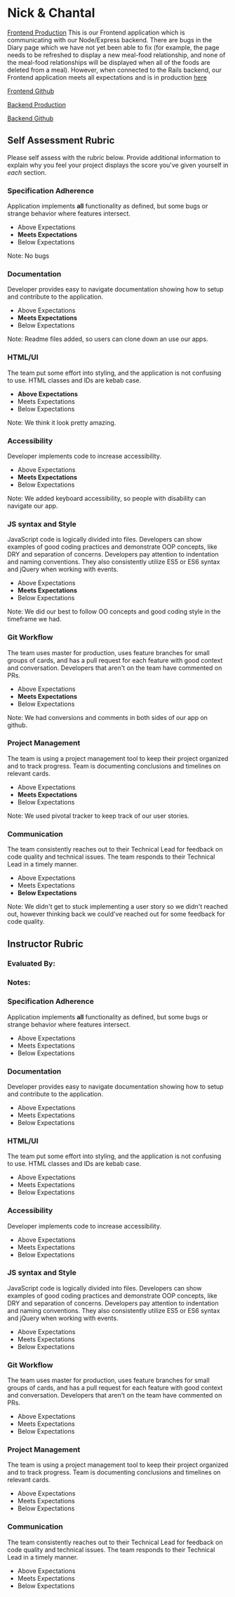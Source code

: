 # Nick & Chantal

[Frontend Production](https://d2irwba0vlxvu5.cloudfront.net)
This is our Frontend application which is communicating with our Node/Express backend. There are bugs in the Diary page which we have not yet been able to fix (for example, the page needs to be refreshed to display a new meal-food relationship, and none of the meal-food relationships will be displayed when all of the foods are deleted from a meal). However, when connected to the Rails backend, our Frontend application meets all expectations and is in production [here](https://d10383zd199nnr.cloudfront.net)

[Frontend Github](https://github.com/chantal66/quantified-self-starter-kit)

[Backend Production](https://hidden-wave-14799.herokuapp.com)

[Backend Github](https://github.com/chantal66/Quantified-Self-API-JS)

## Self Assessment Rubric

Please self assess with the rubric below. Provide additional information to explain why you feel your project displays the score you've given yourself in _each_ section.

### Specification Adherence

Application implements **all** functionality as defined, but some bugs or strange behavior where features intersect.

- Above Expectations
- **Meets Expectations**
- Below Expectations

Note: No bugs

### Documentation

Developer provides easy to navigate documentation showing how to setup and contribute to the application.

- Above Expectations
- **Meets Expectations**
- Below Expectations

Note: Readme files added, so users can clone down an use our apps.

### HTML/UI

The team put some effort into styling, and the application is not confusing to use. HTML classes and IDs are kebab case.

- **Above Expectations**
- Meets Expectations
- Below Expectations

Note: We think it look pretty amazing.

### Accessibility

Developer implements code to increase accessibility.

- Above Expectations
- **Meets Expectations**
- Below Expectations

Note: We added keyboard accessibility, so people with disability can navigate our app.

### JS syntax and Style

JavaScript code is logically divided into files. Developers can show examples of good coding practices and demonstrate OOP concepts, like DRY and separation of concerns. Developers pay attention to indentation and naming conventions. They also consistently utilize ES5 or ES6 syntax and jQuery when working with events.

- Above Expectations
- **Meets Expectations**
- Below Expectations

Note: We did our best to follow OO concepts and good coding style in the timeframe we had.

### Git Workflow

The team uses master for production, uses feature branches for small groups of cards, and has a pull request for each feature with good context and conversation. Developers that aren't on the team have commented on PRs.

- Above Expectations
- **Meets Expectations**
- Below Expectations

Note: We had conversions and comments in both sides of our app on github.

### Project Management

The team is using a project management tool to keep their project organized and to track progress. Team is documenting conclusions and timelines on relevant cards.

- Above Expectations
- **Meets Expectations**
- Below Expectations

Note: We used pivotal tracker to keep track of our user stories.

### Communication

The team consistently reaches out to their Technical Lead for feedback on code quality and technical issues. The team responds to their Technical Lead in a timely manner.

- Above Expectations
- Meets Expectations
- **Below Expectations**

Note: We didn't get to stuck implementing a user story so we didn't reached out, however thinking back we could've reached out for some
feedback for code quality.

## Instructor Rubric

### Evaluated By:

### Notes:

### Specification Adherence

Application implements **all** functionality as defined, but some bugs or strange behavior where features intersect.

- Above Expectations
- Meets Expectations
- Below Expectations

### Documentation

Developer provides easy to navigate documentation showing how to setup and contribute to the application.

- Above Expectations
- Meets Expectations
- Below Expectations

### HTML/UI

The team put some effort into styling, and the application is not confusing to use. HTML classes and IDs are kebab case.

- Above Expectations
- Meets Expectations
- Below Expectations

### Accessibility

Developer implements code to increase accessibility.

- Above Expectations
- Meets Expectations
- Below Expectations

### JS syntax and Style

JavaScript code is logically divided into files. Developers can show examples of good coding practices and demonstrate OOP concepts, like DRY and separation of concerns. Developers pay attention to indentation and naming conventions. They also consistently utilize ES5 or ES6 syntax and jQuery when working with events.

- Above Expectations
- Meets Expectations
- Below Expectations

### Git Workflow

The team uses master for production, uses feature branches for small groups of cards, and has a pull request for each feature with good context and conversation. Developers that aren't on the team have commented on PRs.

- Above Expectations
- Meets Expectations
- Below Expectations

### Project Management

The team is using a project management tool to keep their project organized and to track progress. Team is documenting conclusions and timelines on relevant cards.

- Above Expectations
- Meets Expectations
- Below Expectations

### Communication

The team consistently reaches out to their Technical Lead for feedback on code quality and technical issues. The team responds to their Technical Lead in a timely manner.

- Above Expectations
- Meets Expectations
- Below Expectations
